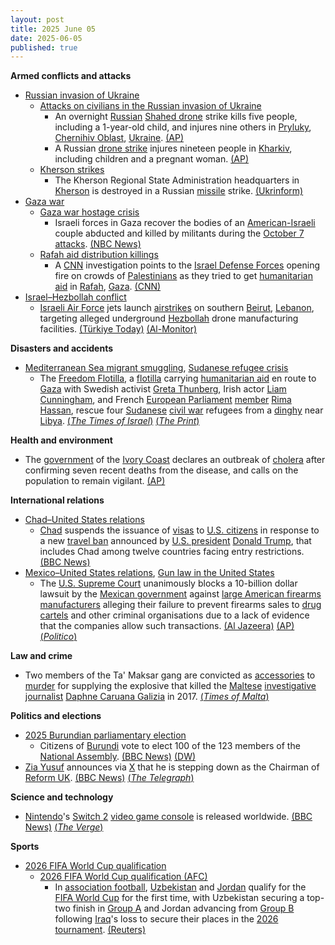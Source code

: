 ```yaml
---
layout: post
title: 2025 June 05
date: 2025-06-05
published: true
---
```



**Armed conflicts and attacks**

* [Russian invasion of Ukraine](https://en.wikipedia.org/wiki/Russian_invasion_of_Ukraine "Russian invasion of Ukraine")
  + [Attacks on civilians in the Russian invasion of Ukraine](https://en.wikipedia.org/wiki/Attacks_on_civilians_in_the_Russian_invasion_of_Ukraine "Attacks on civilians in the Russian invasion of Ukraine")
    - An overnight [Russian](https://en.wikipedia.org/wiki/Russian_Armed_Forces "Russian Armed Forces") [Shahed drone](https://en.wikipedia.org/wiki/Shahed_drones "Shahed drones") strike kills five people, including a 1-year-old child, and injures nine others in [Pryluky](https://en.wikipedia.org/wiki/Pryluky "Pryluky"), [Chernihiv Oblast](https://en.wikipedia.org/wiki/Chernihiv_Oblast "Chernihiv Oblast"), [Ukraine](https://en.wikipedia.org/wiki/Ukraine "Ukraine"). [(AP)](https://apnews.com/article/russia-ukraine-war-strikes-trump-putin-950b9b293dfb53b0da938275e5f3f3a3)
    - A Russian [drone strike](https://en.wikipedia.org/wiki/Drone_warfare "Drone warfare") injures nineteen people in [Kharkiv](https://en.wikipedia.org/wiki/Kharkiv "Kharkiv"), including children and a pregnant woman. [(AP)](https://apnews.com/article/russia-ukraine-war-strikes-trump-putin-950b9b293dfb53b0da938275e5f3f3a3)
  + [Kherson strikes](https://en.wikipedia.org/wiki/Kherson_strikes_%282022%E2%80%93present%29 "Kherson strikes (2022–present)")
    - The Kherson Regional State Administration headquarters in [Kherson](https://en.wikipedia.org/wiki/Kherson "Kherson") is destroyed in a Russian [missile](https://en.wikipedia.org/wiki/Missile "Missile") strike. [(Ukrinform)](https://www.ukrinform.net/rubric-ato/4001176-zelensky-strikes-on-kherson-administration-had-no-military-purpose.html)
* [Gaza war](https://en.wikipedia.org/wiki/Gaza_war "Gaza war")
  + [Gaza war hostage crisis](https://en.wikipedia.org/wiki/Gaza_war_hostage_crisis "Gaza war hostage crisis")
    - Israeli forces in Gaza recover the bodies of an [American-Israeli](https://en.wikipedia.org/wiki/American-Israeli "American-Israeli") couple abducted and killed by militants during the [October 7 attacks](https://en.wikipedia.org/wiki/October_7_attacks "October 7 attacks"). [(NBC News)](https://www.nbcnews.com/world/gaza/israeli-forces-recover-bodies-2-hostages-us-citizenship-held-gaza-rcna211109)
  + [Rafah aid distribution killings](https://en.wikipedia.org/wiki/Rafah_aid_distribution_killings "Rafah aid distribution killings")
    - A [CNN](https://en.wikipedia.org/wiki/CNN "CNN") investigation points to the [Israel Defense Forces](https://en.wikipedia.org/wiki/Israel_Defense_Forces "Israel Defense Forces") opening fire on crowds of [Palestinians](https://en.wikipedia.org/wiki/Palestinian "Palestinian") as they tried to get [humanitarian aid](https://en.wikipedia.org/wiki/Humanitarian_aid "Humanitarian aid") in [Rafah](https://en.wikipedia.org/wiki/Rafah "Rafah"), [Gaza](https://en.wikipedia.org/wiki/Gaza_Strip "Gaza Strip"). [(CNN)](https://edition.cnn.com/2025/06/04/middleeast/israel-military-gaza-aid-shooting-intl-invs)
* [Israel–Hezbollah conflict](https://en.wikipedia.org/wiki/Israel%E2%80%93Hezbollah_conflict_%282023%E2%80%93present%29 "Israel–Hezbollah conflict (2023–present)")
  + [Israeli Air Force](https://en.wikipedia.org/wiki/Israeli_Air_Force "Israeli Air Force") jets launch [airstrikes](https://en.wikipedia.org/wiki/Airstrike "Airstrike") on southern [Beirut](https://en.wikipedia.org/wiki/Beirut "Beirut"), [Lebanon](https://en.wikipedia.org/wiki/Lebanon "Lebanon"), targeting alleged underground [Hezbollah](https://en.wikipedia.org/wiki/Hezbollah "Hezbollah") drone manufacturing facilities. [(Türkiye Today)](https://www.turkiyetoday.com/region/massive-explosions-reported-in-southern-beirut-following-israeli-airstrikes-3202454) [(Al-Monitor)](https://www.al-monitor.com/originals/2025/06/israel-strikes-beirut-targeting-underground-hezbollah-drone-facilities)

**Disasters and accidents**

* [Mediterranean Sea migrant smuggling](https://en.wikipedia.org/wiki/Mediterranean_Sea_migrant_smuggling "Mediterranean Sea migrant smuggling"), [Sudanese refugee crisis](https://en.wikipedia.org/wiki/Sudanese_refugee_crisis_%282023%E2%80%93present%29 "Sudanese refugee crisis (2023–present)")
  + The [Freedom Flotilla](https://en.wikipedia.org/wiki/2025_Gaza_Freedom_Flotilla "2025 Gaza Freedom Flotilla"), a [flotilla](https://en.wikipedia.org/wiki/Flotilla "Flotilla") carrying [humanitarian aid](https://en.wikipedia.org/wiki/Humanitarian_aid "Humanitarian aid") en route to [Gaza](https://en.wikipedia.org/wiki/Gaza_Strip "Gaza Strip") with Swedish activist [Greta Thunberg](https://en.wikipedia.org/wiki/Greta_Thunberg "Greta Thunberg"), Irish actor [Liam Cunningham](https://en.wikipedia.org/wiki/Liam_Cunningham "Liam Cunningham"), and French [European Parliament](https://en.wikipedia.org/wiki/European_Parliament "European Parliament") [member](https://en.wikipedia.org/wiki/Member_of_the_European_Parliament "Member of the European Parliament") [Rima Hassan](https://en.wikipedia.org/wiki/Rima_Hassan "Rima Hassan"), rescue four [Sudanese](https://en.wikipedia.org/wiki/Sudan "Sudan") [civil war](https://en.wikipedia.org/wiki/Sudanese_civil_war_%282023%E2%80%93present%29 "Sudanese civil war (2023–present)") refugees from a [dinghy](https://en.wikipedia.org/wiki/Dinghy "Dinghy") near [Libya](https://en.wikipedia.org/wiki/Libya "Libya"). [(*The Times of Israel*)](https://www.timesofisrael.com/liveblog_entry/protest-ship-headed-for-gaza-detours-to-pick-up-sudanese-migrants/) [(*The Print*)](https://theprint.in/world/en-route-gaza-madleen-with-greta-thunberg-on-board-rescues-sudanese-war-refugees/2648582/)

**Health and environment**

* The [government](https://en.wikipedia.org/wiki/Government_of_the_Ivory_Coast "Government of the Ivory Coast") of the [Ivory Coast](https://en.wikipedia.org/wiki/Ivory_Coast "Ivory Coast") declares an outbreak of [cholera](https://en.wikipedia.org/wiki/Cholera "Cholera") after confirming seven recent deaths from the disease, and calls on the population to remain vigilant. [(AP)](https://apnews.com/article/cholera-outbreak-ivory-coast-c352ad634488ee4bc9341b5b3472e796)

**International relations**

* [Chad–United States relations](https://en.wikipedia.org/wiki/Chad%E2%80%93United_States_relations "Chad–United States relations")
  + [Chad](https://en.wikipedia.org/wiki/Chad "Chad") suspends the issuance of [visas](https://en.wikipedia.org/wiki/Visa_policy_of_Chad "Visa policy of Chad") to [U.S. citizens](https://en.wikipedia.org/wiki/U.S._citizen "U.S. citizen") in response to a new [travel ban](https://en.wikipedia.org/wiki/Trump_travel_ban "Trump travel ban") announced by [U.S. president](https://en.wikipedia.org/wiki/President_of_the_United_States "President of the United States") [Donald Trump](https://en.wikipedia.org/wiki/Donald_Trump "Donald Trump"), that includes Chad among twelve countries facing entry restrictions. [(BBC News)](https://www.bbc.com/news/articles/cyvm2j32pvmo)
* [Mexico–United States relations](https://en.wikipedia.org/wiki/Mexico%E2%80%93United_States_relations "Mexico–United States relations"), [Gun law in the United States](https://en.wikipedia.org/wiki/Gun_law_in_the_United_States "Gun law in the United States")
  + The [U.S. Supreme Court](https://en.wikipedia.org/wiki/Supreme_Court_of_the_United_States "Supreme Court of the United States") unanimously blocks a 10-billion dollar lawsuit by the [Mexican government](https://en.wikipedia.org/wiki/Federal_government_of_Mexico "Federal government of Mexico") against [large American firearms manufacturers](https://en.wikipedia.org/wiki/List_of_modern_armament_manufacturers "List of modern armament manufacturers") alleging their failure to prevent firearms sales to [drug cartels](https://en.wikipedia.org/wiki/Drug_cartel "Drug cartel") and other criminal organisations due to a lack of evidence that the companies allow such transactions. [(Al Jazeera)](https://www.aljazeera.com/news/2025/6/5/supreme-court-strikes-down-mexicos-lawsuit-against-us-gun-manufacturers) [(AP)](https://apnews.com/article/supreme-court-guns-mexico-737f69a7447647e13b49a2b1a7c72c57) [(*Politico*)](https://www.politico.com/news/2025/06/05/supreme-court-mexico-gun-lawsuit-00389108)

**Law and crime**

* Two members of the Ta' Maksar gang are convicted as [accessories](https://en.wikipedia.org/wiki/Accessory_%28legal_term%29 "Accessory (legal term)") to [murder](https://en.wikipedia.org/wiki/Murder "Murder") for supplying the explosive that killed the [Maltese](https://en.wikipedia.org/wiki/Malta "Malta") [investigative journalist](https://en.wikipedia.org/wiki/Investigative_journalism "Investigative journalism") [Daphne Caruana Galizia](https://en.wikipedia.org/wiki/Daphne_Caruana_Galizia "Daphne Caruana Galizia") in 2017. [(*Times of Malta*)](https://timesofmalta.com/article/maksar-trial-verdict-carmel-chircop-daphne-caruana-galizia.1110867)

**Politics and elections**

* [2025 Burundian parliamentary election](https://en.wikipedia.org/wiki/2025_Burundian_parliamentary_election "2025 Burundian parliamentary election")
  + Citizens of [Burundi](https://en.wikipedia.org/wiki/Burundi "Burundi") vote to elect 100 of the 123 members of the [National Assembly](https://en.wikipedia.org/wiki/National_Assembly_%28Burundi%29 "National Assembly (Burundi)"). [(BBC News)](https://www.bbc.com/news/articles/cdxvk1wdxx0o) [(DW)](https://www.dw.com/en/burundi-votes-in-election-with-opposition-sidelined/a-72795129)
* [Zia Yusuf](https://en.wikipedia.org/wiki/Zia_Yusuf "Zia Yusuf") announces via [X](https://en.wikipedia.org/wiki/Twitter "Twitter") that he is stepping down as the Chairman of [Reform UK](https://en.wikipedia.org/wiki/Reform_UK "Reform UK"). [(BBC News)](https://www.bbc.co.uk/news/articles/cq54p9epdg6o) [(*The Telegraph*)](https://www.telegraph.co.uk/politics/2025/06/05/reform-chairman-zia-yusuf-resigns-eve-hamilton-by-election/)

**Science and technology**

* [Nintendo](https://en.wikipedia.org/wiki/Nintendo "Nintendo")'s [Switch 2](https://en.wikipedia.org/wiki/Nintendo_Switch_2 "Nintendo Switch 2") [video game console](https://en.wikipedia.org/wiki/Video_game_console "Video game console") is released worldwide. [(BBC News)](https://www.bbc.com/news/articles/ckgxwe774zwo) [(*The Verge*)](https://www.theverge.com/news/676901/nintendo-switch-2-launch-here)

**Sports**

* [2026 FIFA World Cup qualification](https://en.wikipedia.org/wiki/2026_FIFA_World_Cup_qualification "2026 FIFA World Cup qualification")
  + [2026 FIFA World Cup qualification (AFC)](https://en.wikipedia.org/wiki/2026_FIFA_World_Cup_qualification_%28AFC%29 "2026 FIFA World Cup qualification (AFC)")
    - In [association football](https://en.wikipedia.org/wiki/Association_football "Association football"), [Uzbekistan](https://en.wikipedia.org/wiki/Uzbekistan_national_football_team "Uzbekistan national football team") and [Jordan](https://en.wikipedia.org/wiki/Jordan_national_football_team "Jordan national football team") qualify for the [FIFA World Cup](https://en.wikipedia.org/wiki/FIFA_World_Cup "FIFA World Cup") for the first time, with Uzbekistan securing a top-two finish in [Group A](https://en.wikipedia.org/wiki/2026_FIFA_World_Cup_qualification_%E2%80%93_AFC_third_round#Group_A "2026 FIFA World Cup qualification – AFC third round") and Jordan advancing from [Group B](https://en.wikipedia.org/wiki/2026_FIFA_World_Cup_qualification_%E2%80%93_AFC_third_round#Group_B "2026 FIFA World Cup qualification – AFC third round") following [Iraq](https://en.wikipedia.org/wiki/Iraq_national_football_team "Iraq national football team")'s loss to secure their places in the [2026 tournament](https://en.wikipedia.org/wiki/2026_FIFA_World_Cup "2026 FIFA World Cup"). [(Reuters)](https://www.reuters.com/sports/soccer/uzbekistan-earn-first-world-cup-qualification-australia-jordan-close-2025-06-05/)
